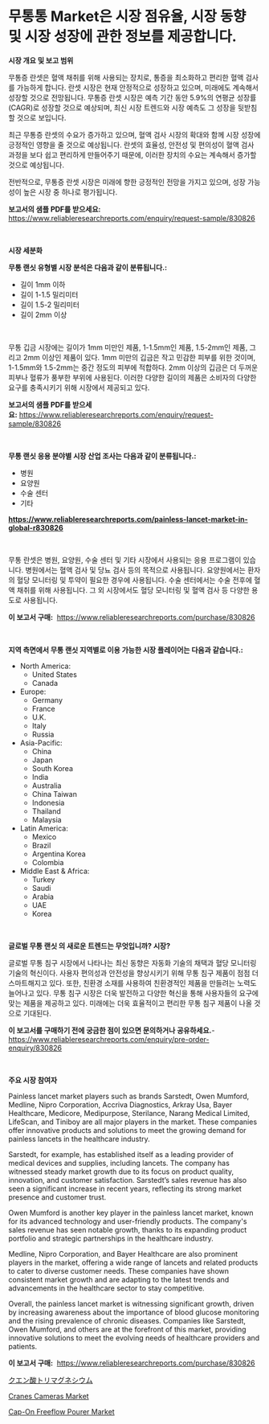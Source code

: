<p><h1>무통통 Market은 시장 점유율, 시장 동향 및 시장 성장에 관한 정보를 제공합니다.</h1></p><p><strong>시장 개요 및 보고 범위</strong></p>
<p><p>무통증 란셋은 혈액 채취를 위해 사용되는 장치로, 통증을 최소화하고 편리한 혈액 검사를 가능하게 합니다. 란셋 시장은 현재 안정적으로 성장하고 있으며, 미래에도 계속해서 성장할 것으로 전망됩니다. 무통증 란셋 시장은 예측 기간 동안 5.9%의 연평균 성장률(CAGR)로 성장할 것으로 예상되며, 최신 시장 트렌드와 시장 예측도 그 성장을 뒷받침할 것으로 보입니다.</p><p>최근 무통증 란셋의 수요가 증가하고 있으며, 혈액 검사 시장의 확대와 함께 시장 성장에 긍정적인 영향을 줄 것으로 예상됩니다. 란셋의 효율성, 안전성 및 편의성이 혈액 검사 과정을 보다 쉽고 편리하게 만들어주기 때문에, 이러한 장치의 수요는 계속해서 증가할 것으로 예상됩니다.</p><p>전반적으로, 무통증 란셋 시장은 미래에 향한 긍정적인 전망을 가지고 있으며, 성장 가능성이 높은 시장 중 하나로 평가됩니다.</p></p>
<p><strong>보고서의 샘플 PDF를 받으세요:</strong> <a href="https://www.reliableresearchreports.com/enquiry/request-sample/830826">https://www.reliableresearchreports.com/enquiry/request-sample/830826</a></p>
<p>&nbsp;</p>
<p><strong>시장 세분화</strong></p>
<p><strong>무통 랜싯 유형별 시장 분석은 다음과 같이 분류됩니다.:</strong></p>
<p><ul><li>길이 1mm 이하</li><li>길이 1-1.5 밀리미터</li><li>길이 1.5-2 밀리미터</li><li>길이 2mm 이상</li></ul></p>
<p>&nbsp;</p>
<p><p>무통 깁금 시장에는 길이가 1mm 미만인 제품, 1-1.5mm인 제품, 1.5-2mm인 제품, 그리고 2mm 이상인 제품이 있다. 1mm 미만의 깁금은 작고 민감한 피부를 위한 것이며, 1-1.5mm와 1.5-2mm는 중간 정도의 피부에 적합하다. 2mm 이상의 깁금은 더 두꺼운 피부나 혈류가 풍부한 부위에 사용된다. 이러한 다양한 길이의 제품은 소비자의 다양한 요구를 충족시키기 위해 시장에서 제공되고 있다.</p></p>
<p><strong>보고서의 샘플 PDF를 받으세요:</strong>&nbsp;<a href="https://www.reliableresearchreports.com/enquiry/request-sample/830826">https://www.reliableresearchreports.com/enquiry/request-sample/830826</a></p>
<p>&nbsp;</p>
<p><strong> 무통 랜싯 응용 분야별 시장 산업 조사는 다음과 같이 분류됩니다.:</strong></p>
<p><ul><li>병원</li><li>요양원</li><li>수술 센터</li><li>기타</li></ul></p>
<p><strong><a href="https://www.reliableresearchreports.com/painless-lancet-market-in-global-r830826">https://www.reliableresearchreports.com/painless-lancet-market-in-global-r830826</a></strong></p>
<p>&nbsp;</p>
<p><p>무통 란셋은 병원, 요양원, 수술 센터 및 기타 시장에서 사용되는 응용 프로그램이 있습니다. 병원에서는 혈액 검사 및 당뇨 검사 등의 목적으로 사용됩니다. 요양원에서는 환자의 혈당 모니터링 및 투약이 필요한 경우에 사용됩니다. 수술 센터에서는 수술 전후에 혈액 채취를 위해 사용됩니다. 그 외 시장에서도 혈당 모니터링 및 혈액 검사 등 다양한 용도로 사용됩니다.</p></p>
<p><strong>이 보고서 구매:</strong>&nbsp; <a href="https://www.reliableresearchreports.com/purchase/830826">https://www.reliableresearchreports.com/purchase/830826</a></p>
<p>&nbsp;</p>
<p><strong>지역 측면에서 무통 랜싯 지역별로 이용 가능한 시장 플레이어는 다음과 같습니다.:</strong></p>
<p><ul>
    <li>
        North America:
        <ul>
            <li>United States</li>
            <li>Canada</li>
        </ul>
    </li>
    <li>
        Europe:
        <ul>
            <li>Germany</li>
            <li>France</li>
            <li>U.K.</li>
            <li>Italy</li>
            <li>Russia</li>
        </ul>
    </li>
    <li>
        Asia-Pacific:
        <ul>
            <li>China</li>
            <li>Japan</li>
            <li>South Korea</li>
            <li>India</li>
            <li>Australia</li>
            <li>China Taiwan</li>
            <li>Indonesia</li>
            <li>Thailand</li>
            <li>Malaysia</li>
        </ul>
    </li>
    <li>
        Latin America:
        <ul>
            <li>Mexico</li>
            <li>Brazil</li>
            <li>Argentina Korea</li>
            <li>Colombia</li>
        </ul>
    </li>
    <li>
        Middle East & Africa:
        <ul>
            <li>Turkey</li>
            <li>Saudi</li>
            <li>Arabia</li>
            <li>UAE</li>
            <li>Korea</li>
        </ul>
    </li>
    </ul></p>
<p>&nbsp;</p>
<p><strong>글로벌 무통 랜싯 의 새로운 트렌드는 무엇입니까? 시장?</strong></p>
<p><p>글로벌 무통 침구 시장에서 나타나는 최신 동향은 자동화 기술의 채택과 혈당 모니터링 기술의 혁신이다. 사용자 편의성과 안전성을 향상시키기 위해 무통 침구 제품이 점점 더 스마트해지고 있다. 또한, 친환경 소재를 사용하여 친환경적인 제품을 만들려는 노력도 늘어나고 있다. 무통 침구 시장은 더욱 발전하고 다양한 혁신을 통해 사용자들의 요구에 맞는 제품을 제공하고 있다. 미래에는 더욱 효율적이고 편리한 무통 침구 제품이 나올 것으로 기대된다.</p></p>
<p><strong>이 보고서를 구매하기 전에 궁금한 점이 있으면 문의하거나 공유하세요.</strong>- <a href="https://www.reliableresearchreports.com/enquiry/pre-order-enquiry/830826">https://www.reliableresearchreports.com/enquiry/pre-order-enquiry/830826</a></p>
<p>&nbsp;</p>
<p><strong>주요 시장 참여자</strong></p>
<p><p>Painless lancet market players such as brands Sarstedt, Owen Mumford, Medline, Nipro Corporation, Accriva Diagnostics, Arkray Usa, Bayer Healthcare, Medicore, Medipurpose, Sterilance, Narang Medical Limited, LifeScan, and Tiniboy are all major players in the market. These companies offer innovative products and solutions to meet the growing demand for painless lancets in the healthcare industry.</p><p>Sarstedt, for example, has established itself as a leading provider of medical devices and supplies, including lancets. The company has witnessed steady market growth due to its focus on product quality, innovation, and customer satisfaction. Sarstedt’s sales revenue has also seen a significant increase in recent years, reflecting its strong market presence and customer trust.</p><p>Owen Mumford is another key player in the painless lancet market, known for its advanced technology and user-friendly products. The company's sales revenue has seen notable growth, thanks to its expanding product portfolio and strategic partnerships in the healthcare industry.</p><p>Medline, Nipro Corporation, and Bayer Healthcare are also prominent players in the market, offering a wide range of lancets and related products to cater to diverse customer needs. These companies have shown consistent market growth and are adapting to the latest trends and advancements in the healthcare sector to stay competitive.</p><p>Overall, the painless lancet market is witnessing significant growth, driven by increasing awareness about the importance of blood glucose monitoring and the rising prevalence of chronic diseases. Companies like Sarstedt, Owen Mumford, and others are at the forefront of this market, providing innovative solutions to meet the evolving needs of healthcare providers and patients.</p></p>
<p><strong>이 보고서 구매:</strong>&nbsp;&nbsp;<a href="https://www.reliableresearchreports.com/purchase/830826">https://www.reliableresearchreports.com/purchase/830826</a></p>
<p><p><a href="https://medium.com/@josuehezog2023/%E3%83%88%E3%83%AA%E3%83%9E%E3%82%B0%E3%83%8D%E3%82%B7%E3%82%A6%E3%83%A0%E3%82%B7%E3%83%88%E3%83%AC%E3%83%BC%E3%83%88%E5%B8%82%E5%A0%B4%E3%81%AE%E3%82%B7%E3%82%A7%E3%82%A2%E3%81%AE%E5%A4%89%E5%8C%96%E3%81%A8%E5%B8%82%E5%A0%B4%E6%88%90%E9%95%B7%E3%83%88%E3%83%AC%E3%83%B3%E3%83%892024%E5%B9%B4%E3%81%8B%E3%82%892031%E5%B9%B4%E3%81%BE%E3%81%A7-1f66f61c59fb">クエン酸トリマグネシウム</a></p><p><a href="https://www.linkedin.com/pulse/cranes-cameras-market-size-growth-segmentation-regional-country-oft4f?trackingId=S5JpaK7yvCBIRJVQ7hX0Dg%3D%3D">Cranes Cameras Market</a></p><p><a href="https://www.linkedin.com/pulse/cap-on-freeflow-pourer-market-insights-players-forecast-toeuc?trackingId=DG3k0X0EH2qbJlKBgueB5A%3D%3D">Cap-On Freeflow Pourer Market</a></p></p>
